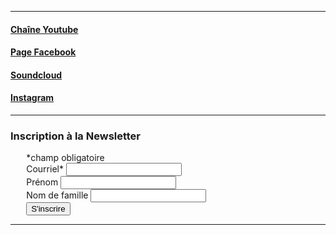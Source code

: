 ______   
   
#### [Chaîne Youtube](https://www.youtube.com/c/MarionRampal)
#### [Page Facebook](https://www.facebook.com/pagemarionrampal) 
#### [Soundcloud](https://soundcloud.com/marion-rampal)
#### [Instagram](https://www.instagram.com/marion_rampal/)
______      
   
### Inscription à la Newsletter
<div id="mc_embed_signup" style="width:90%;margin:auto;">
<form action="https://marionrampal.us17.list-manage.com/subscribe/post?u=172df335a76f0e9282b6e46ef&amp;id=fbafef4e76" method="post" id="mc-embedded-subscribe-form" name="mc-embedded-subscribe-form" class="validate" target="_blank" novalidate>
    <div id="mc_embed_signup_scroll">
<div class="indicates-required"><span class="asterisk">*</span>champ obligatoire</div>
<div class="mc-field-group">
	<label for="mce-EMAIL">Courriel<span class="asterisk">*</span>
</label>
	<input type="email" value="" name="EMAIL" class="required email" id="mce-EMAIL">
</div>
<div class="mc-field-group">
	<label for="mce-FNAME">Prénom</label>
	<input type="text" value="" name="FNAME" class="" id="mce-FNAME">
</div>
<div class="mc-field-group">
	<label for="mce-LNAME">Nom de famille</label>
	<input type="text" value="" name="LNAME" class="" id="mce-LNAME">
</div>
	<div id="mce-responses" class="clear">
		<div class="response" id="mce-error-response" style="display:none"></div>
		<div class="response" id="mce-success-response" style="display:none"></div>
	</div>    <!-- real people should not fill this in and expect good things - do not remove this or risk form bot signups-->
    <div style="position: absolute; left: -5000px;" aria-hidden="true"><input type="text" name="b_172df335a76f0e9282b6e46ef_fbafef4e76" tabindex="-1" value=""></div>  
    <div class="clear"><input type="submit" value="S'inscrire" name="subscribe" id="mc-embedded-subscribe" class="button narrow"></div>
    </div>
</form>
</div>   
<script type='text/javascript' src='//s3.amazonaws.com/downloads.mailchimp.com/js/mc-validate.js'></script><script type='text/javascript'>(function($) {window.fnames = new Array(); window.ftypes = new Array();fnames[0]='EMAIL';ftypes[0]='email';fnames[1]='FNAME';ftypes[1]='text';fnames[2]='LNAME';ftypes[2]='text';}(jQuery));var $mcj = jQuery.noConflict(true);</script>
<!--End mc_embed_signup-->

______